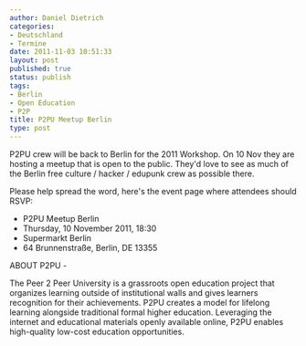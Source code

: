 ```yaml
---
author: Daniel Dietrich
categories:
- Deutschland
- Termine
date: 2011-11-03 10:51:33
layout: post
published: true
status: publish
tags:
- Berlin
- Open Education
- P2P
title: P2PU Meetup Berlin
type: post
---
```


P2PU crew will be back to Berlin for the 2011 Workshop. On 10 Nov they are hosting a meetup that is open to the public. They'd love to see as much of the Berlin free culture / hacker / edupunk crew as possible there.

Please help spread the word, here's the event page where attendees should RSVP: 

* P2PU Meetup Berlin  
* Thursday, 10 November 2011, 18:30  
* Supermarkt Berlin  
* 64 Brunnenstraße, Berlin, DE 13355

ABOUT P2PU - 

The Peer 2 Peer University is a grassroots open education project that organizes learning outside of institutional walls and gives learners recognition for their achievements. P2PU creates a model for lifelong learning alongside traditional formal higher education. Leveraging the internet and educational materials openly available online, P2PU enables high-quality low-cost education opportunities.